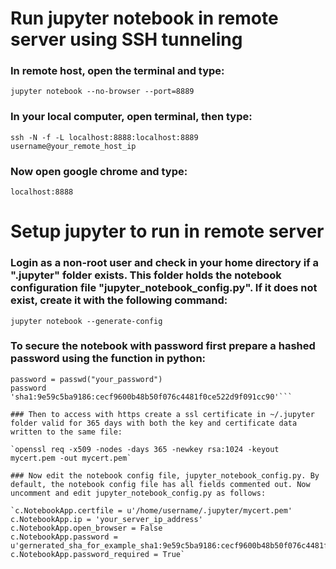 # Run jupyter notebook in remote server using SSH tunneling


### In remote host, open the terminal and type:

 `jupyter notebook --no-browser --port=8889`
  
### In your local computer, open terminal, then type:
  
  `ssh -N -f -L localhost:8888:localhost:8889 username@your_remote_host_ip`
  
### Now open google chrome and type:
  
  `localhost:8888`

# Setup jupyter to run in remote server

### Login as a non-root user and check in your home directory if a ".jupyter" folder exists. This folder holds the notebook configuration file "jupyter_notebook_config.py". If it does not exist, create it with the following command:
	
 `jupyter notebook --generate-config`

### To secure the notebook with password first prepare a hashed password using the function in python:
	
 ```from IPython.lib import passwd'
 password = passwd("your_password")
 password
 'sha1:9e59c5ba9186:cecf9600b48b50f076c4481f0ce522d9f091cc90'```

### Then to access with https create a ssl certificate in ~/.jupyter folder valid for 365 days with both the key and certificate data written to the same file:

 `openssl req -x509 -nodes -days 365 -newkey rsa:1024 -keyout mycert.pem -out mycert.pem`

 ### Now edit the notebook config file, jupyter_notebook_config.py. By default, the notebook config file has all fields commented out. Now uncomment and edit jupyter_notebook_config.py as follows:

 `c.NotebookApp.certfile = u'/home/username/.jupyter/mycert.pem'
 c.NotebookApp.ip = 'your_server_ip_address'
 c.NotebookApp.open_browser = False
 c.NotebookApp.password = u'gernerated_sha_for_example_sha1:9e59c5ba9186:cecf9600b48b50f076c4481f0ce522d9f091cc90'
 c.NotebookApp.password_required = True`
